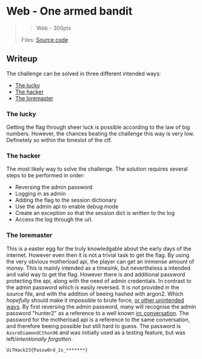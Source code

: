 # Web - One armed bandit

> > Web - 300pts
>
>
> Files: [Source code](../src/app.py)
>

## Writeup

The challenge can be solved in three different intended ways:

- [The lucky](#the-lucky)
- [The hacker](#the-hacker)
- [The loremaster](#the-loremaster)

### The lucky

Getting the flag through sheer luck is possible according to the law of big numbers. However, the chances beating the challenge this way is very low. Definetely so within the timeslot of the ctf.

### The hacker

The most likely way to solve the challenge. The solution requires several steps to be performed in order:

- Reversing the admin password
- Logging in as admin
- Adding the flag to the session dictionary
- Use the admin api to enable debug mode
- Create an exception so that the session dict is written to the log
- Access the log through the url.

### The loremaster

This is a easter egg for the truly knowledgable about the early days of the internet. However even then it is not a trivial task to get the flag. By using the very obvious motherload api, the player can get an immense amount of money. This is mainly intended as a timesink, but nevertheless a intended and valid way to get the flag.
However there is and additional password protecting the api, along with the need of admin credentials. In contrast to the admin password which is easily reversed. It is not provided in the source file, and with the addition of beeing hashed with argon2. Which *hopefully* should make it impossible to brute force, [or other unintended ways](https://xkcd.com/538/).
By first reversing the admin password, many will recognise the admin password "hunter2" as a reference to a well known [irc conversation](https://knowyourmeme.com/memes/hunter2).
The password for the motherload api is a reference to the same conversation, and therefore beeing possible but still hard to guess. The password is `AzureDiamondCthon98` and was initially used as a testing feature, but was left/*intentionally forgotten*.

```txt
UiTHack23{Passw0rd_1s_*******}
```
